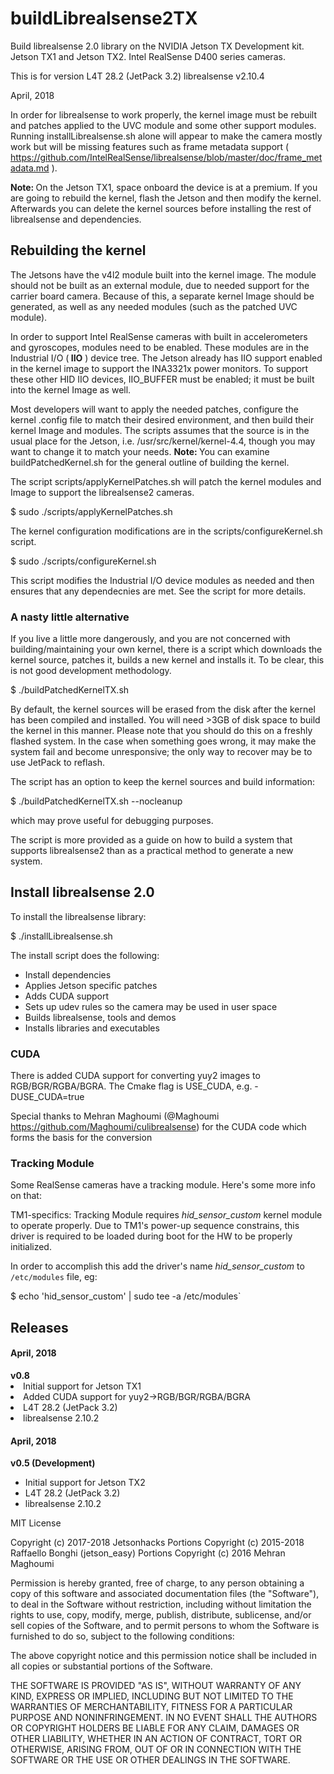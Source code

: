 # buildLibrealsense2TX
Build librealsense 2.0 library on the NVIDIA Jetson TX Development kit. Jetson TX1 and Jetson TX2. Intel RealSense D400 series cameras.

This is for version L4T 28.2 (JetPack 3.2)
librealsense v2.10.4

April, 2018

In order for librealsense to work properly, the kernel image must be rebuilt and patches applied to the UVC module and some other support modules. Running installLibrealsense.sh alone will appear to make the camera mostly work but will be missing features such as frame metadata support ( https://github.com/IntelRealSense/librealsense/blob/master/doc/frame_metadata.md ).

<strong>Note: </strong>On the Jetson TX1, space onboard the device is at a premium. If you are going to rebuild the kernel, flash the Jetson and then modify the kernel. Afterwards you can delete the kernel sources before installing the rest of librealsense and dependencies.

<h2>Rebuilding the kernel</h2>
The Jetsons have the v4l2 module built into the kernel image. The module should not be built as an external module, due to needed support for the carrier board camera. Because of this, a separate kernel Image should be generated, as well as any needed modules (such as the patched UVC module).

In order to support Intel RealSense cameras with built in accelerometers and gyroscopes, modules need to be enabled. These modules are in the Industrial I/O (<strong> IIO</strong> ) device tree. The Jetson already has IIO support enabled in the kernel image to support the INA3321x power monitors. To support these other HID IIO devices, IIO_BUFFER must be enabled; it must be built into the kernel Image as well.

Most developers will want to apply the needed patches, configure the kernel .config file to match their desired environment, and then build their kernel Image and modules. The scripts assumes that the source is in the usual place for the Jetson, i.e. /usr/src/kernel/kernel-4.4, though you may want to change it to match your needs. <strong>Note: </strong>You can examine buildPatchedKernel.sh for the general outline of building the kernel.

The script scripts/applyKernelPatches.sh will patch the kernel modules and Image to support the librealsense2 cameras. 

$ sudo ./scripts/applyKernelPatches.sh

The kernel configuration modifications are in the scripts/configureKernel.sh script.

$ sudo ./scripts/configureKernel.sh

This script modifies the Industrial I/O device modules as needed and then ensures that any dependecnies are met. See the script for more details.

<h3>A nasty little alternative</h3>

If you live a little more dangerously, and you are not concerned with building/maintaining your own kernel, there is a script which downloads the kernel source, patches it, builds a new kernel and installs it. To be clear, this is not good development methodology. 


$ ./buildPatchedKernelTX.sh


By default, the kernel sources will be erased from the disk after the kernel has been compiled and installed. You will need >3GB of disk space to build the kernel in this manner. Please note that you should do this on a freshly flashed system. In the case when something goes wrong, it may make the system fail and become unresponsive; the only way to recover may be to use JetPack to reflash.

The script has an option to keep the kernel sources and build information:

$ ./buildPatchedKernelTX.sh --nocleanup

which may prove useful for debugging purposes.

The script is more provided as a guide on how to build a system that supports librealsense2 than as a practical method to generate a new system.

<h2>Install librealsense 2.0</h2>
To install the librealsense library:

$ ./installLibrealsense.sh

The install script does the following:

<ul>
<li>Install dependencies</li>
<li>Applies Jetson specific patches</li>
<li>Adds CUDA support</li>
<li>Sets up udev rules so the camera may be used in user space</li>
<li>Builds librealsense, tools and demos</li>
<li>Installs libraries and executables</li>
</ul>

<h3>CUDA</h3>
There is added CUDA support for converting yuy2 images to RGB/BGR/RGBA/BGRA. The Cmake flag is USE_CUDA, e.g. -DUSE_CUDA=true

Special thanks to Mehran Maghoumi (@Maghoumi https://github.com/Maghoumi/culibrealsense) for the CUDA code which forms the basis for the conversion

<h3>Tracking Module</h3>
Some RealSense cameras have a tracking module. Here's some more info on that:

TM1-specifics:
Tracking Module requires *hid_sensor_custom* kernel module to operate properly.
Due to TM1's power-up sequence constrains, this driver is required to be loaded during boot for the HW to be properly initialized.

In order to accomplish this add the driver's name *hid_sensor_custom* to `/etc/modules` file, eg:

$ echo 'hid_sensor_custom' | sudo tee -a /etc/modules`

<h2>Releases</h2>

<h4>April, 2018</h4>
<strong>v0.8</strong>
<li>Initial support for Jetson TX1</li>
<li>Added CUDA support for yuy2->RGB/BGR/RGBA/BGRA</li>
<li>L4T 28.2 (JetPack 3.2)</li>
<li>librealsense 2.10.2</li></ul>


<h4>April, 2018</h4>
<strong>v0.5 (Development)</strong>
<ul>
<li>Initial support for Jetson TX2</li>
<li>L4T 28.2 (JetPack 3.2)</li>
<li>librealsense 2.10.2</li></ul>

MIT License

Copyright (c) 2017-2018 Jetsonhacks 
Portions Copyright (c) 2015-2018 Raffaello Bonghi (jetson_easy)
Portions Copyright (c) 2016 Mehran Maghoumi

Permission is hereby granted, free of charge, to any person obtaining a copy of this software and associated documentation files (the "Software"), to deal in the Software without restriction, including without limitation the rights to use, copy, modify, merge, publish, distribute, sublicense, and/or sell copies of the Software, and to permit persons to whom the Software is furnished to do so, subject to the following conditions:

The above copyright notice and this permission notice shall be included in all copies or substantial portions of the Software.

THE SOFTWARE IS PROVIDED "AS IS", WITHOUT WARRANTY OF ANY KIND, EXPRESS OR IMPLIED, INCLUDING BUT NOT LIMITED TO THE WARRANTIES OF MERCHANTABILITY, FITNESS FOR A PARTICULAR PURPOSE AND NONINFRINGEMENT. IN NO EVENT SHALL THE AUTHORS OR COPYRIGHT HOLDERS BE LIABLE FOR ANY CLAIM, DAMAGES OR OTHER LIABILITY, WHETHER IN AN ACTION OF CONTRACT, TORT OR OTHERWISE, ARISING FROM, OUT OF OR IN CONNECTION WITH THE SOFTWARE OR THE USE OR OTHER DEALINGS IN THE SOFTWARE.

